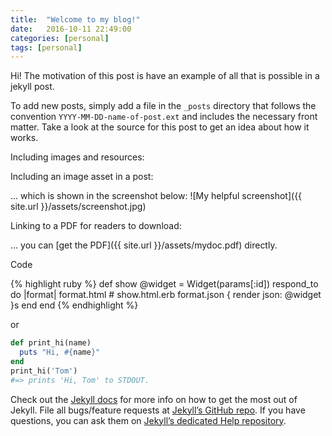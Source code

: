 ```yaml
---
title:  "Welcome to my blog!"
date:   2016-10-11 22:49:00
categories: [personal]
tags: [personal]
---
```


Hi!
The motivation of this post is have an example of all that is possible in a jekyll post.

To add new posts, simply add a file in the `_posts` directory that follows the convention `YYYY-MM-DD-name-of-post.ext` and includes the necessary front matter. Take a look at the source for this post to get an idea about how it works.

Including images and resources:

Including an image asset in a post:

... which is shown in the screenshot below:
![My helpful screenshot]({{ site.url }}/assets/screenshot.jpg)

Linking to a PDF for readers to download:

... you can [get the PDF]({{ site.url }}/assets/mydoc.pdf) directly.

Code

{% highlight ruby %}
def show
  @widget = Widget(params[:id])
  respond_to do |format|
    format.html # show.html.erb
    format.json { render json: @widget }s
  end
end
{% endhighlight %}

or

``` ruby
def print_hi(name)
  puts "Hi, #{name}"
end
print_hi('Tom')
#=> prints 'Hi, Tom' to STDOUT.
```

Check out the [Jekyll docs][jekyll] for more info on how to get the most out of Jekyll. File all bugs/feature requests at [Jekyll’s GitHub repo][jekyll-gh]. If you have questions, you can ask them on [Jekyll’s dedicated Help repository][jekyll-help].

[jekyll]:      http://jekyllrb.com
[jekyll-gh]:   https://github.com/jekyll/jekyll
[jekyll-help]: https://github.com/jekyll/jekyll-help
